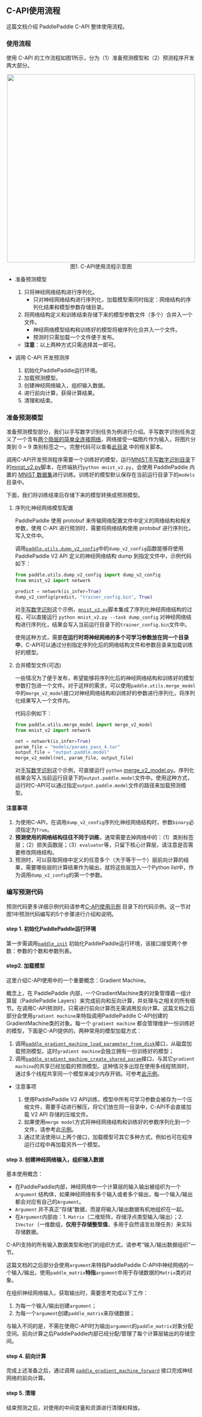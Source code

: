 ## C-API使用流程

这篇文档介绍 PaddlePaddle C-API 整体使用流程。

### 使用流程

使用 C-API 的工作流程如图1所示，分为（1）准备预测模型和（2）预测程序开发两大部分。

<p align="center">
<img src="https://user-images.githubusercontent.com/5842774/34658453-365f73ea-f46a-11e7-9b3f-0fd112b27bae.png" width=500><br> 图1. C-API使用流程示意图
</p>

- 准备预测模型

    1. 只将神经网络结构进行序列化。
        - 只对神经网络结构进行序列化，加载模型需同时指定：网络结构的序列化结果和模型参数存储目录。
    1. 将网络结构定义和训练结束存储下来的模型参数文件（多个）合并入一个文件。
        - 神经网络模型结构和训练好的模型将被序列化合并入一个文件。
        - 预测时只需加载一个文件便于发布。
    - **注意**：以上两种方式只需选择其一即可。
- 调用 C-API 开发预测序

    1. 初始化PaddlePaddle运行环境。
    1. 加载预测模型。
    1. 创建神经网络输入，组织输入数据。
    1. 进行前向计算，获得计算结果。
    1. 清理和结束。

### 准备预测模型

准备预测模型部分，我们以手写数字识别任务为例进行介绍。手写数字识别任务定义了一个含有[两个隐层的简单全连接网络](https://github.com/PaddlePaddle/book/blob/develop/02.recognize_digits/README.cn.md#softmax回归softmax-regression)，网络接受一幅图片作为输入，将图片分类到 0 ~ 9 类别标签之一。完整代码可以查看[此目录](https://github.com/PaddlePaddle/Paddle/tree/develop/paddle/capi/examples/model_inference/dense) 中的相关脚本。

调用C-API开发预测程序需要一个训练好的模型，运行[MNIST手写数字识别目录](https://github.com/PaddlePaddle/Paddle/tree/develop/paddle/capi/examples/model_inference/dense)下的[mnist_v2.py](https://github.com/PaddlePaddle/Paddle/blob/develop/paddle/capi/examples/model_inference/dense/mnist_v2.py)脚本，在终端执行`python mnist_v2.py`，会使用 PaddlePaddle 内置的 [MNIST 数据集](http://yann.lecun.com/exdb/mnist/)进行训练。训练好的模型默认保存在当前运行目录下的`models`目录中。

下面，我们将训练结束后存储下来的模型转换成预测模型。

1. 序列化神经网络模型配置

    PaddlePaddle 使用 protobuf 来传输网络配置文件中定义的网络结构和相关参数，使用 C-API 进行预测时，需要将网络结构使用 protobuf 进行序列化，写入文件中。

    调用[`paddle.utils.dump_v2_config`](https://github.com/PaddlePaddle/Paddle/tree/develop/python/paddle/utils/dump_v2_config.py)中的`dump_v2_config`函数能够将使用 PaddlePaddle V2 API 定义的神经网络结构 dump 到指定文件中，示例代码如下：

    ```python
    from paddle.utils.dump_v2_config import dump_v2_config
    from mnist_v2 import network

    predict = network(is_infer=True)
    dump_v2_config(predict, "trainer_config.bin", True)
    ```

    对[手写数字识别](https://github.com/PaddlePaddle/Paddle/tree/develop/paddle/capi/examples/model_inference/dense)这个示例，[`mnist_v2.py`](https://github.com/PaddlePaddle/Paddle/tree/develop/paddle/capi/examples/model_inference/dense/mnist_v2.py)脚本集成了序列化神经网络结构的过程，可以直接运行 `python mnist_v2.py --task dump_config` 对神经网络结构进行序列化，结果会写入当前运行目录下的`trainer_config.bin`文件中。

    使用这种方式，需要**在运行时将神经网络的多个可学习参数放在同一个目录中**，C-API可以通过分别指定序列化后的网络结构文件和参数目录来加载训练好的模型。

2. 合并模型文件(可选)

    一些情况为了便于发布，希望能够将序列化后的神经网络结构和训练好的模型参数打包进一个文件。对于这样的需求，可以使用`paddle.utils.merge_model`中的`merge_v2_model`接口对神经网络结构和训练好的参数进行序列化，将序列化结果写入一个文件内。

    代码示例如下：

    ```python
    from paddle.utils.merge_model import merge_v2_model
    from mnist_v2 import network

    net = network(is_infer=True)
    param_file = "models/params_pass_4.tar"
    output_file = "output.paddle.model"
    merge_v2_model(net, param_file, output_file)
    ```

    对[手写数字识别](https://github.com/PaddlePaddle/Paddle/tree/develop/paddle/capi/examples/model_inference/dense)这个示例，可直接运行 `python` [merge_v2_model.py](https://github.com/PaddlePaddle/Paddle/tree/develop/paddle/capi/examples/model_inference/dense/merge_v2_model.py)。序列化结果会写入当前运行目录下的`output.paddle.model`文件中。使用这种方式，运行时C-API可以通过指定`output.paddle.model`文件的路径来加载预测模型。

#### 注意事项
1. 为使用C-API，在调用`dump_v2_config`序列化神经网络结构时，参数`binary`必须指定为`True`。
1. **预测使用的网络结构往往不同于训练**，通常需要去掉网络中的：（1）类别标签层；（2）损失函数层；（3）`evaluator`等，只留下核心计算层，请注意是否需要修改网络结构。
1. 预测时，可以获取网络中定义的任意多个（大于等于一个）层前向计算的结果，需要哪些层的计算结果作为输出，就将这些层加入一个Python list中，作为调用`dump_v2_config`的第一个参数。

### 编写预测代码

预测代码更多详细示例代码请参考[C-API使用示例](https://github.com/PaddlePaddle/Paddle/tree/develop/paddle/capi/examples/model_inference) 目录下的代码示例。这一节对图1中预测代码编写的5个步骤进行介绍和说明。

#### step 1. 初始化PaddlePaddle运行环境
第一步需调用[`paddle_init`](https://github.com/PaddlePaddle/Paddle/blob/develop/paddle/capi/main.h#L27) 初始化PaddlePaddle运行环境，该接口接受两个参数：参数的个数和参数列表。

#### step2. 加载模型

这里介绍C-API使用中的一个重要概念：Gradient Machine。

概念上，在 PaddlePaddle 内部，一个GradientMachine类的对象管理着一组计算层（PaddlePaddle Layers）来完成前向和反向计算，并处理与之相关的所有细节。在调用C-API预测时，只需进行前向计算而无需调用反向计算。这篇文档之后部分会使用`gradient machine`来特指调用PaddlePaddle C-API创建的GradientMachine类的对象。每一个 `gradient machine` 都会管理维护一份训练好的模型，下面是C-API提供的，两种常用的模型加载方式：

1. 调用[`paddle_gradient_machine_load_parameter_from_disk`](https://github.com/PaddlePaddle/Paddle/blob/develop/paddle/capi/gradient_machine.h#L61)接口，从磁盘加载预测模型。这时`gradient machine`会独立拥有一份训练好的模型；
1. 调用[`paddle_gradient_machine_create_shared_param`](https://github.com/PaddlePaddle/Paddle/blob/develop/paddle/capi/gradient_machine.h#L88)接口，与其它`gradient machine`的共享已经加载的预测模型。这种情况多出现在使用多线程预测时，通过多个线程共享同一个模型来减少内存开销。可参考[此示例](https://github.com/PaddlePaddle/Paddle/blob/develop/paddle/capi/examples/model_inference/multi_thread/main.c)。

- 注意事项

    1. 使用PaddlePaddle V2 API训练，模型中所有可学习参数会被存为一个压缩文件，需要手动进行解压，将它们放在同一目录中，C-API不会直接加载 V2 API 存储的压缩文件。
    1. 如果使用`merge model`方式将神经网络结构和训练好的参数序列化到一个文件，请参考此[示例](https://github.com/PaddlePaddle/Mobile/blob/develop/Demo/linux/paddle_image_recognizer.cpp#L59)。
    1. 通过灵活使用以上两个接口，加载模型可其它多种方式，例如也可在程序运行过程中再加载另外一个模型。

#### step 3. 创建神经网络输入，组织输入数据

基本使用概念：
- 在PaddlePaddle内部，神经网络中一个计算层的输入输出被组织为一个 `Argument` 结构体，如果神经网络有多个输入或者多个输出，每一个输入/输出都会对应有自己的`Argument`。
- `Argument` 并不真正“存储”数据，而是将输入/输出数据有机地组织在一起。
- 在`Argument`内部由：1. `Matrix`（二维矩阵，存储浮点类型输入/输出）；2. `IVector`（一维数组，**仅用于存储整型值**，多用于自然语言处理任务）来实际存储数据。

C-API支持的所有输入数据类型和他们的组织方式，请参考“输入/输出数据组织”一节。

这篇文档的之后部分会使用`argument`来特指PaddlePaddle C-API中神经网络的一个输入/输出，使用`paddle_matrix`**特指**`argument`中用于存储数据的`Matrix`类的对象。

在组织神经网络输入，获取输出时，需要思考完成以下工作：

1. 为每一个输入/输出创建`argument`；
1. 为每一个`argument`创建`paddle_matrix`来存储数据；

与输入不同的是，不需在使用C-API时为输出`argument`的`paddle_matrix`对象分配空间。前向计算之后PaddlePaddle内部已经分配/管理了每个计算层输出的存储空间。

#### step 4. 前向计算

完成上述准备之后，通过调用 [`paddle_gradient_machine_forward`](https://github.com/PaddlePaddle/Paddle/blob/develop/paddle/capi/gradient_machine.h#L73) 接口完成神经网络的前向计算。

#### step 5. 清理

结束预测之后，对使用的中间变量和资源进行清理和释放。
